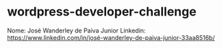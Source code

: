 # wordpress-developer-challenge

Nome: José Wanderley de Paiva Junior
Linkedin: https://www.linkedin.com/in/josé-wanderley-de-paiva-junior-33aa8516b/